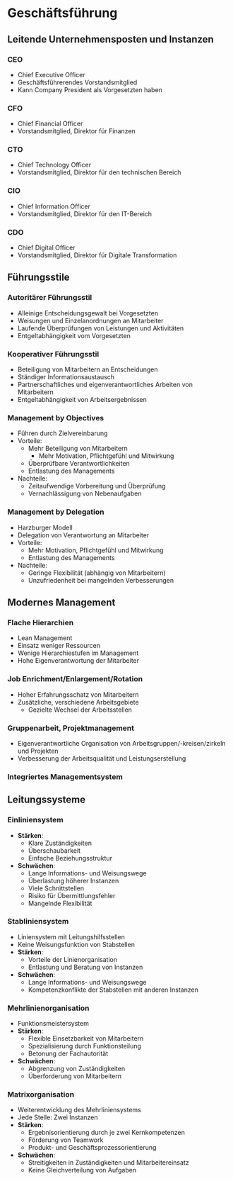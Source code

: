 # Geschäftsführung

## Leitende Unternehmensposten und Instanzen

### CEO
- Chief Executive Officer
- Geschäftsführerendes Vorstandsmitglied
- Kann Company President als Vorgesetzten haben

### CFO
- Chief Financial Officer
- Vorstandsmitglied, Direktor für Finanzen

### CTO
- Chief Technology Officer
- Vorstandsmitglied, Direktor für den technischen Bereich

### CIO
- Chief Information Officer
- Vorstandsmitglied, Direktor für den IT-Bereich

### CDO
- Chief Digital Officer
- Vorstandsmitglied, Direktor für Digitale Transformation

## Führungsstile

### Autoritärer Führungsstil
- Alleinige Entscheidungsgewalt bei Vorgesetzten
- Weisungen und Einzelanordnungen an Mitarbeiter
- Laufende Überprüfungen von Leistungen und Aktivitäten
- Entgeltabhängigkeit vom Vorgesetzten

### Kooperativer Führungsstil
- Beteiligung von Mitarbeitern an Entscheidungen
- Ständiger Informationsaustausch
- Partnerschaftliches und eigenverantwortliches Arbeiten von Mitarbeitern
- Entgeltabhängigkeit von Arbeitsergebnissen

### Management by Objectives
- Führen durch Zielvereinbarung
- Vorteile:
  - Mehr Beteiligung von Mitarbeitern
    - Mehr Motivation, Pflichtgefühl und Mitwirkung
  - Überprüfbare Verantwortlichkeiten
  - Entlastung des Managements
- Nachteile:
  - Zeitaufwendige Vorbereitung und Überprüfung
  - Vernachlässigung von Nebenaufgaben

### Management by Delegation
- Harzburger Modell
- Delegation von Verantwortung an Mitarbeiter
- Vorteile:
  - Mehr Motivation, Pflichtgefühl und Mitwirkung
  - Entlastung des Managements
- Nachteile:
  - Geringe Flexibilität (abhängig von Mitarbeitern)
  - Unzufriedenheit bei mangelnden Verbesserungen
 
## Modernes Management

### Flache Hierarchien
- Lean Management
- Einsatz weniger Ressourcen
- Wenige Hierarchiestufen im Management
- Hohe Eigenverantwortung der Mitarbeiter

### Job Enrichment/Enlargement/Rotation
- Hoher Erfahrungsschatz von Mitarbeitern
- Zusätzliche, verschiedene Arbeitsgebiete
  - Gezielte Wechsel der Arbeitsstellen
 
### Gruppenarbeit, Projektmanagement
- Eigenverantwortliche Organisation von Arbeitsgruppen/-kreisen/zirkeln und Projekten
- Verbesserung der Arbeitsqualität und Leistungserstellung

### Integriertes Managementsystem

## Leitungssysteme

### Einliniensystem
- **Stärken**:
  - Klare Zuständigkeiten
  - Überschaubarkeit
  - Einfache Beziehungsstruktur
- **Schwächen**:
  - Lange Informations- und Weisungswege
  - Überlastung höherer Instanzen
  - Viele Schnittstellen
  - Risiko für Übermittlungsfehler
  - Mangelnde Flexibilität
 
### Stabliniensystem
- Liniensystem mit Leitungshilfsstellen
- Keine Weisungsfunktion von Stabstellen
- **Stärken**:
  - Vorteile der Linienorganisation
  - Entlastung und Beratung von Instanzen
- **Schwächen**:
  - Lange Informations- und Weisungswege
  - Kompetenzkonflikte der Stabstellen mit anderen Instanzen
 
### Mehrlinienorganisation
- Funktionsmeistersystem
- **Stärken**:
  - Flexible Einsetzbarkeit von Mitarbeitern
  - Spezialisierung durch Funktionsteilung
  - Betonung der Fachautorität
- **Schwächen**:
  - Abgrenzung von Zuständigkeiten
  - Überforderung von Mitarbeitern
 
### Matrixorganisation
- Weiterentwicklung des Mehrliniensystems
- Jede Stelle: Zwei Instanzen
- **Stärken**:
  - Ergebnisorientierung durch je zwei Kernkompetenzen
  - Förderung von Teamwork
  - Produkt- und Geschäftsprozessorientierung
- **Schwächen**:
  - Streitigkeiten in Zuständigkeiten und Mitarbeitereinsatz
  - Keine Gleichverteilung von Aufgaben
